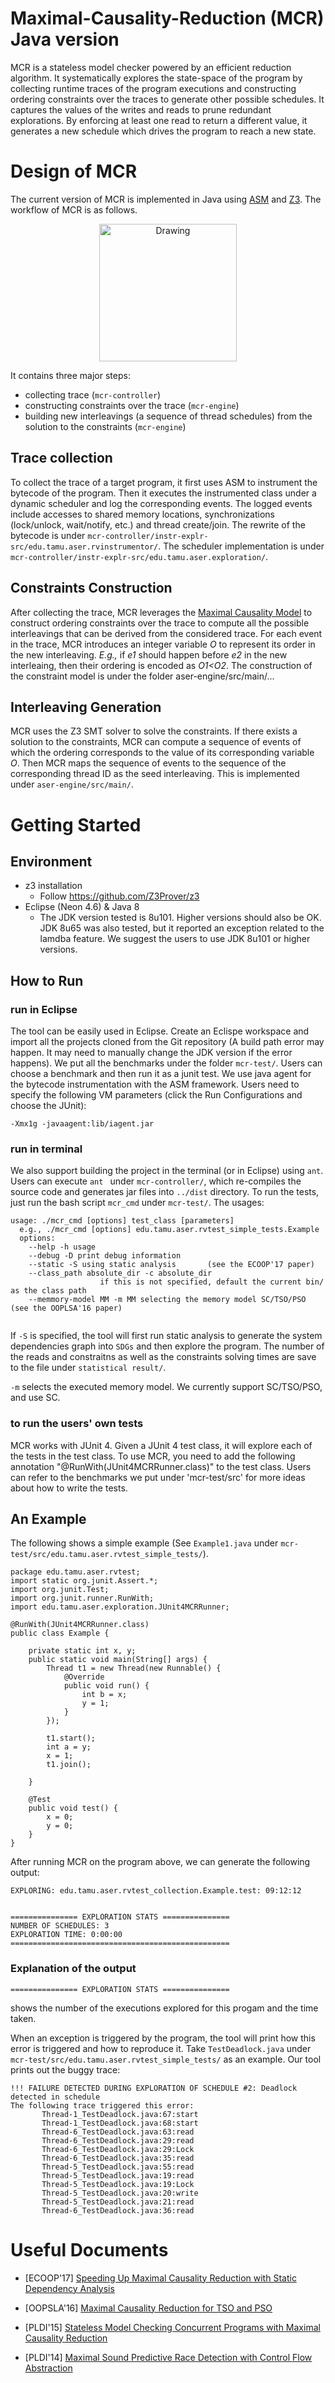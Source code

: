 # Maximal-Causality-Reduction (MCR) Java version

MCR is a stateless model checker powered by an efficient reduction algorithm. It systematically explores the state-space of the program by collecting runtime traces of the program executions and constructing ordering constraints over the traces to generate other possible schedules. It captures the values of the writes and reads to prune redundant explorations. By enforcing at least one read to return a different value, it generates a new schedule which drives the program to reach a new state. 

# Design of MCR

The current version of MCR is implemented in Java using [ASM](http://asm.ow2.org/) and [Z3](https://github.com/Z3Prover/z3). The workflow of MCR is as follows.

<div style="text-align:center"><img src="figs/mcr.png" alt="Drawing" style="width: 220px;" /></div>

It contains three major steps:

* collecting trace (`mcr-controller`)
* constructing constraints over the trace (`mcr-engine`)
* building new interleavings (a sequence of thread schedules) from the solution to the constraints (`mcr-engine`)

## Trace collection

To collect the trace of a target program, it first uses ASM to instrument the bytecode of the program. Then it executes the instrumented class under a dynamic scheduler and log the corresponding events. The logged events include accesses to shared memory locations, synchronizations (lock/unlock, wait/notify, etc.) and thread create/join. The rewrite of the bytecode is under `mcr-controller/instr-explr-src/edu.tamu.aser.rvinstrumentor/`. The scheduler implementation is under `mcr-controller/instr-explr-src/edu.tamu.aser.exploration/`.

## Constraints Construction

After collecting the trace, MCR leverages the [Maximal Causality Model](http://fsl.cs.illinois.edu/FSL/papers/2014/huang-meredith-rosu-2014-pldi/huang-meredith-rosu-2014-pldi-public.pdf) to construct ordering constraints over the trace to compute all the possible interleavings that can be derived from the considered trace. For each event in the trace, MCR introduces an integer variable *O* to represent its order in the new interleaving. *E.g.,* if *e1* should happen before *e2* in the new interleaing, then their ordering is encoded as *O1<O2*. The construction of the constraint model is under the folder aser-engine/src/main/...


## Interleaving Generation
MCR uses the Z3 SMT solver to solve the constraints. If there exists a solution to the constraints, MCR can compute a sequence of events of which the ordering corresponds to the value of its corresponding variable *O*. Then MCR maps the sequence of events to the sequence of the corresponding thread ID as the seed interleaving. This is implemented under `aser-engine/src/main/`.


# Getting Started

## Environment
* z3 installation
	* Follow https://github.com/Z3Prover/z3
* Eclipse (Neon 4.6) & Java 8
	* The JDK version tested is 8u101. Higher versions should also be OK. JDK 8u65 was also tested, but it reported an exception related to the lamdba feature. We suggest the users to use JDK 8u101 or higher versions.

## How to Run
### run in Eclipse
The tool can be easily used in Eclipse. Create an Eclispe workspace and import all the projects cloned from the Git repository (A build path error may happen. It may need to manually change the JDK version if the error happens). We put all the benchmarks under the folder `mcr-test/`. Users can choose a benchmark and then run it as a junit test. We use java agent for the bytecode instrumentation with the ASM framework. Users need to specify the following VM parameters (click the Run Configurations and choose the JUnit):

```
-Xmx1g -javaagent:lib/iagent.jar 
```

### run in terminal

We also support building the project in the terminal (or in Eclipse) using `ant`. Users can execute `ant ` under `mcr-controller/`, which re-compiles the source code and generates jar files into `../dist` directory. To run the tests, just run the bash script `mcr_cmd` under `mcr-test/`. 
The usages:

```
usage: ./mcr_cmd [options] test_class [parameters]
  e.g., ./mcr_cmd [options] edu.tamu.aser.rvtest_simple_tests.Example
  options:
  	--help -h usage
	--debug -D print debug information
	--static -S using static analysis       (see the ECOOP'17 paper)
	--class_path absolute_dir -c absolute_dir
					if this is not specified, default the current bin/ as the class path
	--memmory-model MM -m MM selecting the memory model SC/TSO/PSO  (see the OOPLSA'16 paper)
	
```

If `-S` is specified, the tool will first run static analysis to generate the system dependencies graph into `SDGs` and then explore the program. The number of the reads and constraitns as well as the constraints solving times are save to the file under `statistical result/`.

`-m` selects the executed memory model. We currently support SC/TSO/PSO, and use SC. 

### to run the users' own tests

MCR works with JUnit 4. Given a JUnit 4 test class, it will explore
each of the tests in the test class. To use MCR, you need to add the
following annotation "@RunWith(JUnit4MCRRunner.class)" to the
test class. Users can refer to the benchmarks we put under 'mcr-test/src' 
for more ideas about how to write the tests.

## An Example

The following shows a simple example (See `Example1.java` under `mcr-test/src/edu.tamu.aser.rvtest_simple_tests/`).


```
package edu.tamu.aser.rvtest;
import static org.junit.Assert.*;
import org.junit.Test;
import org.junit.runner.RunWith;
import edu.tamu.aser.exploration.JUnit4MCRRunner;

@RunWith(JUnit4MCRRunner.class)
public class Example {

	private static int x, y;
	public static void main(String[] args) {
		Thread t1 = new Thread(new Runnable() {
			@Override
			public void run() {
				int b = x;
				y = 1;
			}
		});

		t1.start();
		int a = y;
		x = 1;
		t1.join();
		
	}

	@Test
	public void test() {
		x = 0;
		y = 0;
	}
}
```

After running MCR on the program above, we can generate the following output:

```
EXPLORING: edu.tamu.aser.rvtest_collection.Example.test: 09:12:12


=============== EXPLORATION STATS ===============
NUMBER OF SCHEDULES: 3
EXPLORATION TIME: 0:00:00
=================================================

```

### Explanation of the output


`=============== EXPLORATION STATS ===============`

shows the number of the executions explored for this progam and the time taken.

When an exception is triggered by the program, the tool will print how this error is triggered and how to reproduce it. Take `TestDeadlock.java` under `mcr-test/src/edu.tamu.aser.rvtest_simple_tests/` as an example. Our tool prints out
the buggy trace:

```
!!! FAILURE DETECTED DURING EXPLORATION OF SCHEDULE #2: Deadlock detected in schedule
The following trace triggered this error:
       Thread-1_TestDeadlock.java:67:start
       Thread-1_TestDeadlock.java:68:start
       Thread-6_TestDeadlock.java:63:read
       Thread-6_TestDeadlock.java:29:read
       Thread-6_TestDeadlock.java:29:Lock
       Thread-6_TestDeadlock.java:35:read
       Thread-5_TestDeadlock.java:55:read
       Thread-5_TestDeadlock.java:19:read
       Thread-5_TestDeadlock.java:19:Lock
       Thread-5_TestDeadlock.java:20:write
       Thread-5_TestDeadlock.java:21:read
       Thread-6_TestDeadlock.java:36:read
```



# Useful Documents
* [ECOOP'17] [Speeding Up Maximal Causality Reduction with Static Dependency Analysis](https://huangshiyou.github.io/files/Huang-ECOOP-2017-16.pdf)

* [OOPSLA'16] [Maximal Causality Reduction for TSO and PSO](https://huangshiyou.github.io/files/mcr_relax-huang.pdf)

* [PLDI'15] [Stateless Model Checking Concurrent Programs with Maximal Causality Reduction](https://parasol.tamu.edu/~jeff/academic/mcr.pdf)

* [PLDI'14] [Maximal Sound Predictive Race Detection
with Control Flow Abstraction](http://fsl.cs.illinois.edu/FSL/papers/2014/huang-meredith-rosu-2014-pldi/huang-meredith-rosu-2014-pldi-public.pdf)

